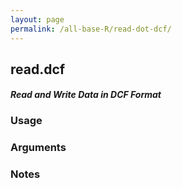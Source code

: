 ```yaml
---
layout: page
permalink: /all-base-R/read-dot-dcf/
---
```


## __read.dcf__

#### _Read and Write Data in DCF Format_

### Usage

### Arguments

### Notes
